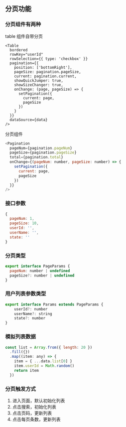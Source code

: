 ## 分页功能

### 分页组件有两种

table 组件自带分页

```shell
<Table
  bordered
  rowKey="userId"
  rowSelection={{ type: 'checkbox' }}
  pagination={{
    position: ['bottomRight'],
    pageSize: pagination.pageSize,
    current: pagination.current,
    showQuickJumper: true,
    showSizeChanger: true,
    onChange: (page, pageSize) => {
      setPagination({
        current: page,
        pageSize
      })
    }
  }}
  dataSource={data}
/>
```

分页组件

```js
<Pagination
  pageNum={pagination.pageNum}
  pageSize={pagination.pageSize}
  total={pagination.total}
  onChange={(pageNum: number, pageSize: number) => {
    setPagination({
      current: page,
      pageSize
    })
  }}
/>
```

### 接口参数

```js
{
  pageNum: 1,
  pageSize: 10,
  userId: '',
  userName: '',
  state: ''
}
```

### 分页类型

```js
export interface PageParams {
  pageNum: number | undefined
  pageSize?: number | undefined
}
```

### 用户列表参数类型

```js
export interface Params extends PageParams {
	userId?: number
	userName?: string
	state?: number
}
```

### 模拟列表数据

```js
const list = Array.from({ length: 20 })
  .fill({})
  .map((item: any) => {
    item = { ...data.list[0] }
    item.userId = Math.random()
    return item
  })
```

### 分页触发方式

1. 进入页面，默认初始化列表
2. 点击搜索，初始化列表
3. 点击页码，更新列表
4. 点击每页条数，更新列表
